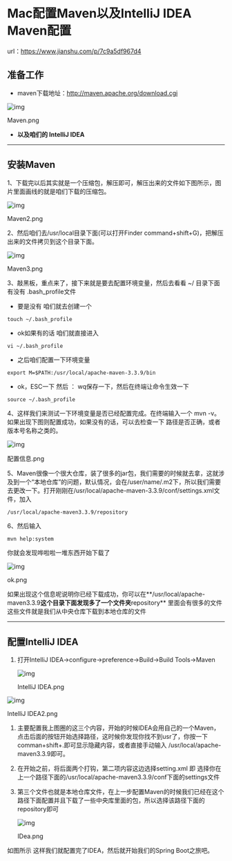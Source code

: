 # Mac配置Maven以及IntelliJ IDEA Maven配置

url：https://www.jianshu.com/p/7c9a5df967d4



## **准备工作**

- maven下载地址：http://maven.apache.org/download.cgi

![img](https:////upload-images.jianshu.io/upload_images/14020633-699947011397f4da.png?imageMogr2/auto-orient/strip|imageView2/2/w/1200/format/webp)

Maven.png

- **以及咱们的 IntelliJ IDEA**

------

## **安装Maven**

1、下载完以后其实就是一个压缩包，解压即可，解压出来的文件如下图所示，图片里面画线的就是咱们下载的压缩包。



![img](https:////upload-images.jianshu.io/upload_images/14020633-e4b1c0142e846208.png?imageMogr2/auto-orient/strip|imageView2/2/w/838/format/webp)

Maven2.png



2、然后咱们去/usr/local目录下面(可以打开Finder command+shift+G)，把解压出来的文件拷贝到这个目录下面。



![img](https:////upload-images.jianshu.io/upload_images/14020633-08d9069bd075fbca.png?imageMogr2/auto-orient/strip|imageView2/2/w/1200/format/webp)

Maven3.png

3、敲黑板，重点来了，接下来就是要去配置环境变量，然后去看看 ~/ 目录下面有没有 .bash_profile文件

- 要是没有 咱们就去创建一个



```shell
touch ~/.bash_profile
```

- ok如果有的话 咱们就直接进入



```shell
vi ~/.bash_profile
```

- 之后咱们配置一下环境变量



```shell
export M=$PATH:/usr/local/apache-maven-3.3.9/bin
```

- ok，ESC一下 然后 ： wq保存一下，然后在终端让命令生效一下



```shell
source ~/.bash_profile
```

4、这样我们来测试一下环境变量是否已经配置完成。在终端输入一个 mvn -v。如果出现下图则配置成功，如果没有的话，可以去检查一下 路径是否正确，或者版本号名称之类的。



![img](https:////upload-images.jianshu.io/upload_images/14020633-5d9dae901e8fedf9.png?imageMogr2/auto-orient/strip|imageView2/2/w/1200/format/webp)

配置信息.png

5、Maven很像一个很大仓库，装了很多的jar包，我们需要的时候就去拿，这就涉及到一个“本地仓库”的问题，默认情况，会在/user/name/.m2下，所以我们需要去更改一下。打开刚刚在/usr/local/apache-maven-3.3.9/conf/settings.xml文件，加入



```xml
/usr/local/apache-maven3.3.9/repository
```

6、然后输入



```shell
mvn help:system
```

你就会发现哗啦啦一堆东西开始下载了



![img](https:////upload-images.jianshu.io/upload_images/14020633-99ddfe76eadf5759.png?imageMogr2/auto-orient/strip|imageView2/2/w/1176/format/webp)

ok.png

如果出现这个信息呢说明你已经下载成功，你可以在**/usr/local/apache-maven3.3.9**这个目录下面发现多了一个文件夹**repository** 里面会有很多的文件 这些文件就是我们从中央仓库下载到本地仓库的文件

------

## **配置IntelliJ IDEA**

1. 打开IntelliJ IDEA->configure->preference->Build->Build Tools->Maven

   ![img](https:////upload-images.jianshu.io/upload_images/14020633-849ed9c858a3f24d.png?imageMogr2/auto-orient/strip|imageView2/2/w/956/format/webp)

   IntelliJ IDEA.png

![img](https:////upload-images.jianshu.io/upload_images/14020633-b49a632eaf632156.png?imageMogr2/auto-orient/strip|imageView2/2/w/1200/format/webp)

IntelliJ IDEA2.png

1. 主要配置我上图圈的这三个内容，开始的时候IDEA会用自己的一个Maven，点击后面的按钮开始选择路径，这时候你发现你找不到usr了，你按一下comman+shift+.即可显示隐藏内容，或者直接手动输入 /usr/local/apache-maven3.3.9即可。

1. 在开始之前，将后面两个打钩，第二项内容这边选择setting.xml 即 选择你在上一个路径下面的/usr/local/apache-maven3.3.9/conf下面的settings文件

2. 第三个文件也就是本地仓库文件，在上一步配置Maven的时候我们已经在这个路径下面配置并且下载了一些中央库里面的包，所以选择该路径下面的repository即可

   ![img](https:////upload-images.jianshu.io/upload_images/14020633-b6fbba9c057fdf1c.png?imageMogr2/auto-orient/strip|imageView2/2/w/1200/format/webp)

   IDea.png

如图所示 这样我们就配置完了IDEA，然后就开始我们的Spring Boot之旅吧。



